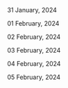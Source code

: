 31 January, 2024

01 February, 2024

02 February, 2024

03 February, 2024

04 February, 2024

05 February, 2024
